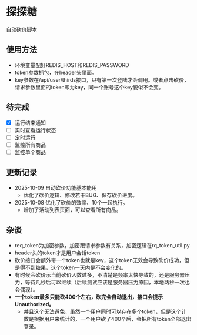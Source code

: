 # 探探糖

自动砍价脚本

## 使用方法

- 环境变量配好REDIS_HOST和REDIS_PASSWORD
- token参数抓包，在header头里面。
- key参数在/api/user/thirds接口，只有第一次登陆才会调用。或者点击砍价，请求参数里面的token即为key，同一个账号这个key貌似不会变。

## 待完成

- [x] 运行结束通知
- [ ] 实时查看运行状态
- [ ] 定时运行
- [ ] 监控所有商品
- [ ] 监控单个商品

## 更新记录

- 2025-10-09 自动砍价功能基本能用
    - 优化了砍价逻辑、修改若干BUG、保存砍价进度。
- 2025-10-08 优化了砍价的效率、10个一起执行。
    - 增加了活动列表页面，可以查看所有商品。

## 杂谈

- req_token为加密参数，加密跟请求参数有关系，加密逻辑在rq_token_util.py
- header头的token才是用户会话token
- 砍价接口会额外带一个token也就是key，这个token无效会导致砍价成功，但是得不到糖果，这个token一天内是不会变化的。
- 有时候会砍价示当前砍价人数过多，不清楚是频率太快导致的，还是服务器压力，等待几秒后可以继续（后续测试应该是服务器压力原因，本地两秒一次也会偶现）。
- **一个token最多只能砍400个左右，砍完会自动退出，接口会提示Unauthorized。**
    - 并且这个无法避免，虽然一个用户同时可以存在多个token，但是这个计数是根据用户来统计的，一个用户砍了400个后，会把所有token全部退出登录。
